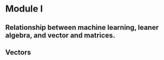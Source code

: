 # Module I
## Relationship between machine learning, leaner algebra, and vector and matrices.
## Vectors 
